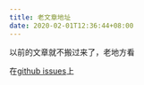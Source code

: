 ```yaml
---
title: 老文章地址
date: 2020-02-01T12:36:44+08:00
---
```


以前的文章就不搬过来了，老地方看
<!--more-->
在[github issues](https://github.com/flyingalex/blog/issues)上
